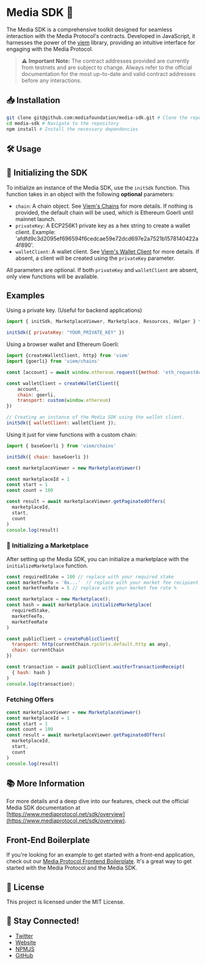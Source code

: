 # Media SDK 🚀

The Media SDK is a comprehensive toolkit designed for seamless interaction with the Media Protocol's contracts. Developed in JavaScript, it harnesses the power of the [viem](https://viem.sh/) library, providing an intuitive interface for engaging with the Media Protocol.

> ⚠️ **Important Note:** The contract addresses provided are currently from testnets and are subject to change. Always refer to the official documentation for the most up-to-date and valid contract addresses before any interactions.

## 📥 Installation

```bash
git clone git@github.com:mediafoundation/media-sdk.git # Clone the repository
cd media-sdk # Navigate to the repository
npm install # Install the necessary dependencies
```

## 🛠️ Usage

## 🔑 Initializing the SDK

To initialize an instance of the Media SDK, use the `initSdk` function. This function takes in an object with the following **optional** parameters:

- `chain`: A chain object. See [Viem's Chains](https://viem.sh/docs/clients/chains.html#utilities) for more details. If nothing is provided, the default chain will be used, which is Ethereum Goerli until mainnet launch.
- `privateKey`: A ECP256K1 private key as a hex string to create a wallet client. Example: 'afdfd9c3d2095ef696594f6cedcae59e72dcd697e2a7521b1578140422a4f890'.
- `walletClient`: A wallet client. See [Viem's Wallet Client](https://viem.sh/docs/clients/wallet.html) for more details. If absent, a client will be created using the `privateKey` parameter. 

All parameters are optional. If both `privateKey` and `walletClient` are absent, only view functions will be available.

## Examples

Using a private key. (Useful for backend applications)

```javascript
import { initSdk, MarketplaceViewer, Marketplace, Resources, Helper } from 'media-sdk'

initSdk({ privateKey: "YOUR_PRIVATE_KEY" })
```

Using a browser wallet and Ethereum Goerli:

```javascript
import {createWalletClient, http} from 'viem'
import {goerli} from 'viem/chains'

const [account] = await window.ethereum.request({method: 'eth_requestAccounts'})

const walletClient = createWalletClient({
    account,
    chain: goerli,
    transport: custom(window.ethereum)
})

// Creating an instance of the Media SDK using the wallet client. 
initSdk({ walletClient: walletClient });
```

Using it just for view functions with a custom chain:

```javascript
import { baseGoerli } from 'viem/chains'

initSdk({ chain: baseGoerli })

const marketplaceViewer = new MarketplaceViewer()

const marketplaceId = 1
const start = 1
const count = 100

const result = await marketplaceViewer.getPaginatedOffers(
  marketplaceId, 
  start, 
  count
)
console.log(result)

```

### 🛒 Initializing a Marketplace

After setting up the Media SDK, you can initialize a marketplace with the `initializeMarketplace` function.

```javascript 
const requiredStake = 100 // replace with your required stake 
const marketFeeTo = '0x...'  // replace with your market fee recipient address 
const marketFeeRate = 5 // replace with your market fee rate %

const marketplace = new Marketplace(); 
const hash = await marketplace.initializeMarketplace(
  requiredStake, 
  marketFeeTo, 
  marketFeeRate
)

const publicClient = createPublicClient({
  transport: http(currentChain.rpcUrls.default.http as any),
  chain: currentChain
})

const transaction = await publicClient.waitForTransactionReceipt( 
  { hash: hash }
)
console.log(transaction);
```

### Fetching Offers

```javascript
const marketplaceViewer = new MarketplaceViewer()
const marketplaceId = 1
const start = 1
const count = 100
const result = await marketplaceViewer.getPaginatedOffers(
  marketplaceId, 
  start, 
  count
)
console.log(result)
```

## 📚 More Information

For more details and a deep dive into our features, check out the official Media SDK documentation at [https://www.mediaprotocol.net/sdk/overview](https://www.mediaprotocol.net/sdk/overview).

## Front-End Boilerplate

If you're looking for an example to get started with a front-end application, check out our [Media Protocol Frontend Boilerplate](https://github.com/mediafoundation/media-protocol-frontend-boilerplate). It's a great way to get started with the Media Protocol and the Media SDK.

## 📝 License

This project is licensed under the MIT License.

## 📢 Stay Connected!

- [Twitter](https://twitter.com/Media_FDN)
- [Website](https://www.mediaprotocol.net)
- [NPMJS](https://www.npmjs.com/package/media-sdk)
- [GitHub](https://github.com/mediafoundation/media-sdk)
